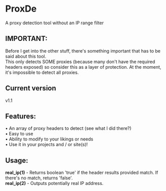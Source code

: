 ProxDe
======

A proxy detection tool without an IP range filter

IMPORTANT:
------
Before I get into the other stuff, there's something important that has to be said about this tool.
<br>
This only detects SOME proxies (because many don't have the required headers exposed) so consider this as a layer of protection. At the moment, it's impossible to detect all proxies.

Current version
------
v1.1

Features:
------
&bull; An array of proxy headers to detect (see what I did there?)
<br>
&bull; Easy to use
<br>
&bull; Ability to modify to your likings or needs
<br>
&bull; Use it in your projects and / or site(s)!

Usage:
------
<b>real_ip(1)</b> - Returns boolean 'true' if the header results provided match. If there's no match, returns 'false'.
<br>
<b>real_ip(2)</b> - Outputs potentially real IP address.
